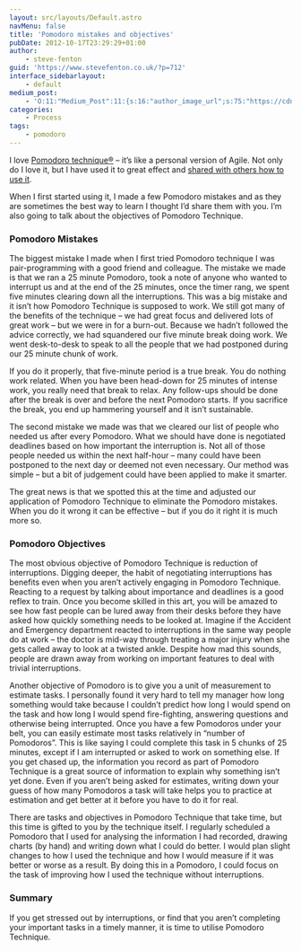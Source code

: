 ```yaml
---
layout: src/layouts/Default.astro
navMenu: false
title: 'Pomodoro mistakes and objectives'
pubDate: 2012-10-17T23:29:29+01:00
author:
    - steve-fenton
guid: 'https://www.stevefenton.co.uk/?p=712'
interface_sidebarlayout:
    - default
medium_post:
    - 'O:11:"Medium_Post":11:{s:16:"author_image_url";s:75:"https://cdn-images-1.medium.com/fit/c/400/400/1*eXkhfEuF41g5W_xnc_ydLA.jpeg";s:10:"author_url";s:38:"https://medium.com/@steve.fenton.co.uk";s:11:"byline_name";N;s:12:"byline_email";N;s:10:"cross_link";s:3:"yes";s:2:"id";s:12:"55ebd4fb4611";s:21:"follower_notification";s:3:"yes";s:7:"license";s:19:"all-rights-reserved";s:14:"publication_id";s:2:"-1";s:6:"status";s:5:"draft";s:3:"url";s:51:"https://medium.com/@steve.fenton.co.uk/55ebd4fb4611";}'
categories:
    - Process
tags:
    - pomodoro
---
```


I love [Pomodoro technique®](/2011/10/The-Pomodoro-Technique/) – it’s like a personal version of Agile. Not only do I love it, but I have used it to great effect and [shared with others how to use it](/2012/03/Pomodoro-Technique-In-25-Minutes/).

When I first started using it, I made a few Pomodoro mistakes and as they are sometimes the best way to learn I thought I’d share them with you. I’m also going to talk about the objectives of Pomodoro Technique.

### Pomodoro Mistakes

The biggest mistake I made when I first tried Pomodoro technique I was pair-programming with a good friend and colleague. The mistake we made is that we ran a 25 minute Pomodoro, took a note of anyone who wanted to interrupt us and at the end of the 25 minutes, once the timer rang, we spent five minutes clearing down all the interruptions. This was a big mistake and it isn’t how Pomodoro Technique is supposed to work. We still got many of the benefits of the technique – we had great focus and delivered lots of great work – but we were in for a burn-out. Because we hadn’t followed the advice correctly, we had squandered our five minute break doing work. We went desk-to-desk to speak to all the people that we had postponed during our 25 minute chunk of work.

If you do it properly, that five-minute period is a true break. You do nothing work related. When you have been head-down for 25 minutes of intense work, you really need that break to relax. Any follow-ups should be done after the break is over and before the next Pomodoro starts. If you sacrifice the break, you end up hammering yourself and it isn’t sustainable.

The second mistake we made was that we cleared our list of people who needed us after every Pomodoro. What we should have done is negotiated deadlines based on how important the interruption is. Not all of those people needed us within the next half-hour – many could have been postponed to the next day or deemed not even necessary. Our method was simple – but a bit of judgement could have been applied to make it smarter.

The great news is that we spotted this at the time and adjusted our application of Pomodoro Technique to eliminate the Pomodoro mistakes. When you do it wrong it can be effective – but if you do it right it is much more so.

### Pomodoro Objectives

The most obvious objective of Pomodoro Technique is reduction of interruptions. Digging deeper, the habit of negotiating interruptions has benefits even when you aren’t actively engaging in Pomodoro Technique. Reacting to a request by talking about importance and deadlines is a good reflex to train. Once you become skilled in this art, you will be amazed to see how fast people can be lured away from their desks before they have asked how quickly something needs to be looked at. Imagine if the Accident and Emergency department reacted to interruptions in the same way people do at work – the doctor is mid-way through treating a major injury when she gets called away to look at a twisted ankle. Despite how mad this sounds, people are drawn away from working on important features to deal with trivial interruptions.

Another objective of Pomodoro is to give you a unit of measurement to estimate tasks. I personally found it very hard to tell my manager how long something would take because I couldn’t predict how long I would spend on the task and how long I would spend fire-fighting, answering questions and otherwise being interrupted. Once you have a few Pomodoros under your belt, you can easily estimate most tasks relatively in “number of Pomodoros”. This is like saying I could complete this task in 5 chunks of 25 minutes, except if I am interrupted or asked to work on something else. If you get chased up, the information you record as part of Pomodoro Technique is a great source of information to explain why something isn’t yet done. Even if you aren’t being asked for estimates, writing down your guess of how many Pomodoros a task will take helps you to practice at estimation and get better at it before you have to do it for real.

There are tasks and objectives in Pomodoro Technique that take time, but this time is gifted to you by the technique itself. I regularly scheduled a Pomodoro that I used for analysing the information I had recorded, drawing charts (by hand) and writing down what I could do better. I would plan slight changes to how I used the technique and how I would measure if it was better or worse as a result. By doing this in a Pomodoro, I could focus on the task of improving how I used the technique without interruptions.

### Summary

If you get stressed out by interruptions, or find that you aren’t completing your important tasks in a timely manner, it is time to utilise Pomodoro Technique.